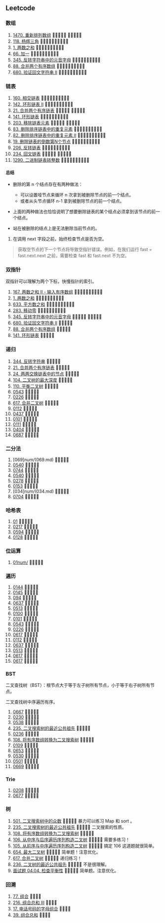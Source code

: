 ## Leetcode

### 数组

1. [1470. 重新排列数组](num/1470.md) 🎯🎯🎯🎯🎯 🎯🎯🎯🎯🎯
2. [118. 杨辉三角](num/0118.md) 🎯🎯🎯🎯🎯🎯🎯🎯🎯🎯
3. [1. 两数之和](num/0001.md) 🎯🎯🎯🎯🎯🎯🎯🎯🎯🎯
4. [66. 加一](num/0066.md) 🎯🎯🎯🎯🎯🎯🎯🎯🎯🎯
5. [345. 反转字符串中的元音字母](num/0345.md) 🎯🎯🎯🎯🎯🎯🎯🎯🎯🎯
6. [88. 合并两个有序数组](num/0088.md) 🎯🎯🎯🎯🎯🎯🎯🎯🎯🎯
7. [680. 验证回文字符串 Ⅱ](num/0680.md) 🎯🎯🎯🎯🎯🎯🎯🎯🎯🎯

### 链表

1. [160. 相交链表](num/0160.md) 🎯🎯🎯🎯🎯🎯🎯🎯🎯🎯
2. [142. 环形链表 II](num/0142.md) 🎯🎯🎯🎯🎯🎯🎯🎯🎯🎯
3. [21. 合并两个有序链表](num/0021.md) 🎯🎯🎯🎯🎯 🎯🎯🎯🎯🎯
4. [141. 环形链表](num/0141.md) 🎯🎯🎯🎯🎯🎯🎯🎯🎯🎯
5. [203. 移除链表元素](num/0203.md) 🎯🎯🎯🎯🎯 🎯🎯🎯🎯🎯
6. [83. 删除排序链表中的重复元素](num/0083.md) 🎯🎯🎯🎯🎯🎯🎯🎯🎯🎯
7. [82. 删除排序链表中的重复元素 II](num/0082.md) 🎯🎯🎯🎯🎯🎯🎯🎯🎯🎯
8. [19. 删除链表的倒数第N个节点](num/0019.md) 🎯🎯🎯🎯🎯🎯🎯🎯🎯🎯
9. [206. 反转链表](num/0206.md) 🎯🎯🎯🎯🎯🎯🎯🎯🎯🎯
10. [234. 回文链表](num/0234.md) 🎯🎯🎯🎯🎯 🎯🎯🎯🎯🎯
11. [1290. 二进制链表转整数](num/1290.md) 🎯🎯🎯🎯🎯🎯🎯🎯🎯🎯


#### 总结

* 删除的第 n 个结点存在有两种做法：
  * 可以设置哑节点来循环 n 次拿到被删除节点的前一个结点。
  * 或者从头节点循环 n-1 拿到被删除节点的前一个结点。

* 上面的两种做法也恰恰说明了想要删除链表的某个结点必须拿到该节点的前一个结点。
* 站在被删除的结点上是无法删除当前节点的。

1. 在调用 next 字段之前，始终检查节点是否为空。

> 获取空节点的下一个节点将导致空指针错误。例如，在我们运行 fast = fast.next.next 之前，需要检查 fast 和 fast.next 不为空。

### 双指针

双指针可以理解为两个下标，快慢指针的索引。

1. [167. 两数之和 II - 输入有序数组](num/0167.md) 🎯🎯🎯🎯🎯🎯🎯🎯🎯🎯
2. [1. 两数之和](num/0001.md) 🎯🎯🎯🎯🎯🎯🎯🎯🎯🎯
3. [633. 平方数之和](num/0633.md) 🎯🎯🎯🎯🎯🎯🎯🎯🎯🎯
4. [283. 移动零](num/0283.md) 🎯🎯🎯🎯🎯🎯🎯🎯🎯🎯
5. [345. 反转字符串中的元音字母](num/0345.md) 🎯🎯🎯🎯🎯 🎯🎯🎯🎯🎯
6. [ 680. 验证回文字符串 Ⅱ](num/0680.md) 🎯🎯🎯🎯🎯
7. [88. 合并两个有序数组](num/0088.md) 🎯🎯🎯🎯🎯
8. [141. 环形链表](num/0141.md) 🎯🎯🎯🎯🎯

### 递归


1. [344. 反转字符串](num/0344.md) 🎯🎯🎯🎯🎯
2. [21. 合并两个有序链表](num/0021.md) 🎯🎯🎯🎯🎯
3. [24. 两两交换链表中的节点](num/0024.md) 🎯🎯🎯🎯🎯
4. [104. 二叉树的最大深度](num/0104.md) 🎯🎯🎯🎯🎯
5. [110. 平衡二叉树](num/0110.md) 🎯🎯🎯🎯🎯
6. [0543](num/0543.md) 🎯🎯🎯🎯🎯
7. [0226](num/0226.md) 🎯🎯🎯🎯🎯
8. [617. 合并二叉树](num/0617.md) 🎯🎯🎯🎯🎯 
9. [0112](num/0112.md) 🎯🎯🎯🎯🎯
10. [0437](num/0437.md) 🎯🎯🎯🎯🎯
11. [0101](num/0101.md) 🎯🎯🎯🎯🎯
12. [0111](num/0111.md) 🎯🎯🎯🎯🎯
13. [0404](num/0404.md) 🎯🎯🎯🎯🎯
14. [0687](num/0687.md) 🎯🎯🎯🎯🎯

### 二分法

1. [069]num/(069.md) 🎯🎯🎯🎯🎯
2. [0540](num/0540.md) 🎯🎯🎯🎯🎯
3. [0744](num/0744.md) 🎯🎯🎯🎯🎯
4. [0540](num/0540.md) 🎯🎯🎯🎯🎯
5. [0278](num/0278.md) 🎯🎯🎯🎯🎯
6. [0153](num/0153.md) 🎯🎯🎯🎯🎯
7. [034]num/(034.md) 🎯🎯🎯🎯🎯
8. [0704](num/0704.md) 🎯🎯🎯🎯🎯

### 哈希表

1. [01](num/0001.md) 🎯🎯🎯🎯🎯
2. [0217](num/0217.md) 🎯🎯🎯🎯🎯
3. [0594](num/0594.md) 🎯🎯🎯🎯🎯
4. [0128](num/0128.md) 🎯🎯🎯🎯🎯

### 位运算

1. [01num/](01.md) 🎯🎯🎯🎯🎯

### 遍历

1. [0144](num/0144.md) 🎯🎯🎯🎯🎯 
2. [0145](num/0145.md) 🎯🎯🎯🎯🎯 
3. [094](num/0094.md) 🎯🎯🎯🎯🎯 
4. [0637](num/0637.md) 🎯🎯🎯🎯🎯
5. [0513](num/0513.md) 🎯🎯🎯🎯🎯
6. [0100](num/0100.md) 🎯🎯🎯🎯🎯
7. [0101](num/0101.md) 🎯🎯🎯🎯🎯
8. [0543](num/0543.md) 🎯🎯🎯🎯🎯
9. [0226](num/0226.md) 🎯🎯🎯🎯🎯
10. [0617](num/0617.md) 🎯🎯🎯🎯🎯
11. [0112](num/0112.md) 🎯🎯🎯🎯🎯
12. [0637](num/0637.md) 🎯🎯🎯🎯🎯
13. [0513](num/0513.md) 🎯🎯🎯🎯🎯
14. [0617](num/0617.md) 🎯🎯🎯🎯🎯
15. [0617](num/0617.md) 🎯🎯🎯🎯🎯


### BST

二叉查找树（BST）：根节点大于等于左子树所有节点，小于等于右子树所有节点。

二叉查找树中序遍历有序。

1. [0667](num/0669.md) 🎯🎯🎯🎯🎯
2. [0230](num/0230.md) 🎯🎯🎯🎯🎯
3. [0538](num/0538.md) 🎯🎯🎯🎯🎯
4. [235. 二叉搜索树的最近公共祖先](num/0235.md) 🎯🎯🎯🎯🎯
5. [0236](num/0236.md) 🎯🎯🎯🎯🎯
6. [108. 将有序数组转换为二叉搜索树](num/0108.md) 🎯🎯🎯🎯🎯
7. [0109](num/0109.md) 🎯🎯🎯🎯🎯
8. [0653](num/0653.md) 🎯🎯🎯🎯🎯
9. [0530](num/0530.md) 🎯🎯🎯🎯🎯
10. [0501](num/0501.md) 🎯🎯🎯🎯🎯
11. [0669](num/0669.md) 🎯🎯🎯🎯🎯

### Trie

1. [0208](num/0208.md) 🎯🎯🎯🎯🎯
2. [0677](num/0677.md) 🎯🎯🎯🎯🎯

### 树

1. [501. 二叉搜索树中的众数](num/0501.md) 🎯🎯🎯🎯🎯 暴力可以练习 Map 和 sort 。
2. [235. 二叉搜索树的最近公共祖先](num/0235.md) 🎯🎯🎯🎯🎯 二叉搜索的性质。
3. [108. 将有序数组转换为二叉搜索树](num/0108.md) 🎯🎯🎯🎯🎯
3. [106. 从中序与后序遍历序列构造二叉树](num/0106.md) 🎯🎯🎯🎯🎯 需要多练习！
4. [105. 从前序与中序遍历序列构造二叉树](num/0105.md) 🎯🎯🎯🎯🎯 搞定 106 这道题就很简单。
5. [654. 最大二叉树](num/0654.md) 🎯🎯🎯🎯🎯 简单题！注意优化。
6. [617. 合并二叉树](num/0617.md) 🎯🎯🎯🎯🎯 递归练习！
7. [236. 二叉树的最近公共祖先](num/0236.md) 🎯🎯🎯🎯🎯 不是很理解。
8. [面试题 04.04. 检查平衡性](../面试题%2004.04.%20检num/查平衡性.md) 🎯🎯🎯🎯🎯 简单题。注意优化。 



### 回溯

1. [77. 组合](num/0077.md) 🎯🎯🎯🎯
2. [216. 组合总和 III](num/0216.md) 🎯🎯🎯🎯
3. [17. 电话号码的字母组合](num/0017.md) 🎯🎯🎯🎯
4. [39. 组合总和](num/0039.md) 🎯🎯🎯🎯
